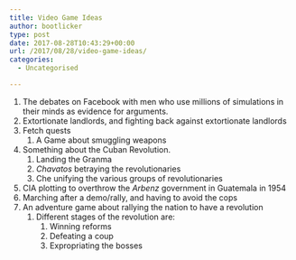 ```yaml
---
title: Video Game Ideas
author: bootlicker
type: post
date: 2017-08-28T10:43:29+00:00
url: /2017/08/28/video-game-ideas/
categories:
  - Uncategorised

---
```

  1. The debates on Facebook with men who use millions of simulations in their minds as evidence for arguments.
  2. Extortionate landlords, and fighting back against extortionate landlords
  3. Fetch quests 
      1. A Game about smuggling weapons
  4. Something about the Cuban Revolution. 
      1. Landing the Granma
      2. _Chavatos_ betraying the revolutionaries
      3. Che unifying the various groups of revolutionaries
  5. CIA plotting to overthrow the _Arbenz_ government in Guatemala in 1954
  6. Marching after a demo/rally, and having to avoid the cops
  7. An adventure game about rallying the nation to have a revolution 
      1. Different stages of the revolution are: 
          1. Winning reforms
          2. Defeating a coup
          3. Expropriating the bosses